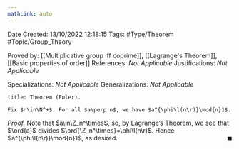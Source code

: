 ```yaml
---
mathLink: auto
---
```


<div class="topSpace"></div>

Date Created: 13/10/2022 12:18:15
Tags: #Type/Theorem #Topic/Group_Theory

Proved by: [[Multiplicative group iff coprime]], [[Lagrange's Theorem]], [[Basic properties of order]]
References: <i>Not Applicable</i>
Justifications: <i>Not Applicable</i>

Specializations: <i>Not Applicable</i>
Generalizations: <i>Not Applicable</i>

``` ad-Theorem
title: Theorem (Euler).

Fix $n\in\N^+$. For all $a\perp n$, we have $a^{\phi\l(n\r)}\mod{n}1$.

```

<i>Proof.</i> Note that $a\in\Z_n^\times$, so, by Lagrange’s Theorem, we see that $\ord{a}$ divides $\ord{\Z_n^\times}=\phi\l(n\r)$. Hence $a^{\phi\l(n\r)}\mod{n}1$, as desired.<span style="float:right;">$\blacksquare$</span>
